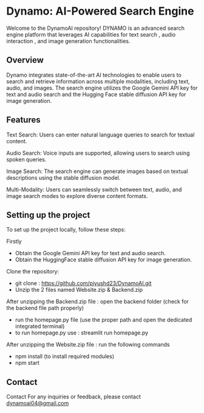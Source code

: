 # Dynamo: AI-Powered Search Engine

Welcome to the DynamoAI repository!
DYNAMO is an advanced search engine platform that leverages AI capabilities for text search , audio interaction , and image generation functionalities.


## Overview

Dynamo integrates state-of-the-art AI technologies to enable users to search and retrieve information across multiple modalities, including text, audio, and images. The search engine utilizes the Google Gemini API key for text and audio search and the Hugging Face stable diffusion API key for image generation.
## Features

Text Search: Users can enter natural language queries to search for textual content.

Audio Search: Voice inputs are supported, allowing users to search using spoken queries.

Image Search: The search engine can generate images based on textual descriptions using the stable diffusion model.

Multi-Modality: Users can seamlessly switch between text, audio, and image search modes to explore diverse content formats.

## Setting up the project
To set up the project locally, follow these steps: 

Firstly
- Obtain the Google Gemini API key for text and audio search.
- Obtain the HuggingFace stable diffusion API key for image generation. 

Clone the repository:
- git clone : https://github.com/piyushd23/DynamoAI.git
- Unzip the 2 files named Website.zip & Backend.zip

After unzipping the Backend.zip file : 
open the backend folder
(check for the backend file path properly)
-   run the homepage.py file (use the proper path and open the dedicated integrated terminal)
-   to run homepage.py use : streamlit run homepage.py
  
After unzipping the Website.zip file : 
run the following commands
-   npm install (to install required modules)
-   npm start 


## Contact
Contact For any inquiries or feedback, please contact dynamoai04@gmail.com
